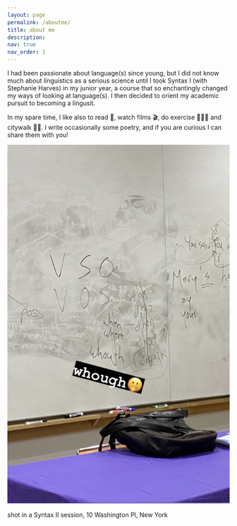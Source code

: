 ```yaml
---
layout: page
permalink: /aboutme/
title: about me
description:
nav: true
nav_order: 1
---
```



I had been passionate about language(s) since young, but I did not know much about linguistics as a serious science until I took Syntax I (with Stephanie Harves) in my junior year, a course that so enchantingly changed my ways of looking at language(s). I then decided to orient my academic pursuit to becoming a lingusit.
  
In my spare time, I like also to read 📖, watch films 🎬, do exercise 🏋🏻‍♂️ and citywalk 🚶🏻. I write occasionally some poetry, and if you are curious I can share them with you!


<img src="../assets/img/syntax_pic.jpg" alt="Image description">

  
shot in a Syntax II session, 10 Washington Pl, New York
  


